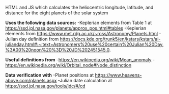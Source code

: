 HTML and JS which calculates the heliocentric longitude, latitude, and distance for the eight planets of the solar system

**Uses the following data sources:**
-Keplerian elements from Table 1 at https://ssd.jpl.nasa.gov/planets/approx_pos.html#tables 
-Keplerian elements from https://www.met.rdg.ac.uk/~ross/Astronomy/Planets.html
-Julian day definition from https://docs.kde.org/trunk5/en/kstars/kstars/ai-julianday.html#:~:text=Astronomers%20use%20certain%20Julian%20Day,%3A00%20noon%20%3D%20JD%202451545.0.

**Useful definitions from**
-https://en.wikipedia.org/wiki/Mean_anomaly
-https://en.wikipedia.org/wiki/Orbital_node#Node_distinction

**Data verification with**
-Planet positions at https://www.heavens-above.com/planets.aspx
-Julian date calculation at https://ssd.jpl.nasa.gov/tools/jdc/#/cd 
